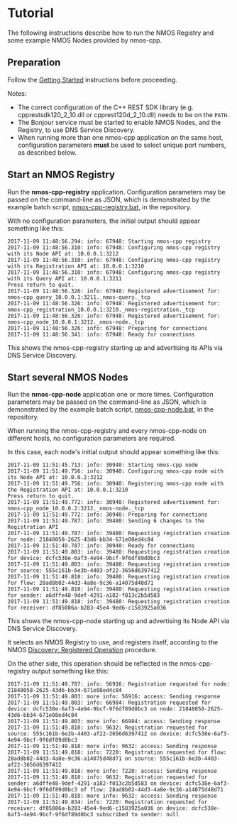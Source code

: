 # Tutorial

The following instructions describe how to run the NMOS Registry and some example NMOS Nodes provided by nmos-cpp.

## Preparation

Follow the [Getting Started](Getting-Started.md) instructions before proceeding.

Notes:
- The correct configuration of the C++ REST SDK library (e.g. cpprestsdk120_2_10.dll or cpprest120d_2_10.dll) needs to be on the ``PATH``.
- The Bonjour service must be started to enable NMOS Nodes, and the Registry, to use DNS Service Discovery.
- When running more than one nmos-cpp application on the same host, configuration parameters **must** be used to select unique port numbers, as described below.

## Start an NMOS Registry

Run the **nmos-cpp-registry** application. Configuration parameters may be passed on the command-line as JSON, which is demonstrated by the example batch script, [nmos-cpp-registry.bat](../Development/nmos-cpp-registry.bat), in the repository.

With no configuration parameters, the initial output should appear something like this:

```
2017-11-09 11:48:56.294: info: 67948: Starting nmos-cpp registry
2017-11-09 11:48:56.310: info: 67948: Configuring nmos-cpp registry with its Node API at: 10.0.0.1:3212
2017-11-09 11:48:56.310: info: 67948: Configuring nmos-cpp registry with its Registration API at: 10.0.0.1:3210
2017-11-09 11:48:56.310: info: 67948: Configuring nmos-cpp registry with its Query API at: 10.0.0.1:3211
Press return to quit.
2017-11-09 11:48:56.326: info: 67948: Registered advertisement for: nmos-cpp_query_10.0.0.1:3211._nmos-query._tcp
2017-11-09 11:48:56.326: info: 67948: Registered advertisement for: nmos-cpp_registration_10.0.0.1:3210._nmos-registration._tcp
2017-11-09 11:48:56.326: info: 67948: Registered advertisement for: nmos-cpp_node_10.0.0.1:3212._nmos-node._tcp
2017-11-09 11:48:56.326: info: 67948: Preparing for connections
2017-11-09 11:48:56.341: info: 67948: Ready for connections
```

This shows the nmos-cpp-registry starting up and advertising its APIs via DNS Service Discovery.

## Start several NMOS Nodes

Run the **nmos-cpp-node** application one or more times. Configuration parameters may be passed on the command-line as JSON, which is demonstrated by the example batch script, [nmos-cpp-node.bat](../Development/nmos-cpp-node.bat), in the repository.

When running the nmos-cpp-registry and every nmos-cpp-node on different hosts, no configuration parameters are required.

In this case, each node's initial output should appear something like this:

```
2017-11-09 11:51:45.713: info: 30940: Starting nmos-cpp node
2017-11-09 11:51:49.756: info: 30940: Configuring nmos-cpp node with its Node API at: 10.0.0.2:3212
2017-11-09 11:51:49.756: info: 30940: Registering nmos-cpp node with the Registration API at: 10.0.0.1:3210
Press return to quit.
2017-11-09 11:51:49.772: info: 30940: Registered advertisement for: nmos-cpp_node_10.0.0.2:3212._nmos-node._tcp
2017-11-09 11:51:49.772: info: 30940: Preparing for connections
2017-11-09 11:51:49.787: info: 39480: Sending 6 changes to the Registration API
2017-11-09 11:51:49.787: info: 39480: Requesting registration creation for node: 21848058-2625-43d6-bb34-671e08ed4c84
2017-11-09 11:51:49.787: info: 30940: Ready for connections
2017-11-09 11:51:49.803: info: 39480: Requesting registration creation for device: dcfc538e-6af3-4e94-9bcf-9f6df89d0bc3
2017-11-09 11:51:49.803: info: 39480: Requesting registration creation for source: 555c161b-6e3b-4403-af22-3656d6397412
2017-11-09 11:51:49.818: info: 39480: Requesting registration creation for flow: 28ad8b02-44d3-4a8e-9c36-a14075d48d71
2017-11-09 11:51:49.818: info: 39480: Requesting registration creation for sender: a6dffe48-9def-4291-a182-f013c2b5d583
2017-11-09 11:51:49.818: info: 39480: Requesting registration creation for receiver: df85086a-b283-45e4-9ed6-c1583925a036
```

This shows the nmos-cpp-node starting up and advertising its Node API via DNS Service Discovery.

It selects an NMOS Registry to use, and registers itself, according to the NMOS [Discovery: Registered Operation](https://github.com/AMWA-TV/nmos-discovery-registration/blob/v1.2-dev/docs/3.1.%20Discovery%20-%20Registered%20Operation.md) procedure.

On the other side, this operation should be reflected in the nmos-cpp-registry output something like this:

```
2017-11-09 11:51:49.787: info: 56916: Registration requested for node: 21848058-2625-43d6-bb34-671e08ed4c84
2017-11-09 11:51:49.803: more info: 56916: access: Sending response
2017-11-09 11:51:49.803: info: 66984: Registration requested for device: dcfc538e-6af3-4e94-9bcf-9f6df89d0bc3 on node: 21848058-2625-43d6-bb34-671e08ed4c84
2017-11-09 11:51:49.803: more info: 66984: access: Sending response
2017-11-09 11:51:49.818: info: 9632: Registration requested for source: 555c161b-6e3b-4403-af22-3656d6397412 on device: dcfc538e-6af3-4e94-9bcf-9f6df89d0bc3
2017-11-09 11:51:49.818: more info: 9632: access: Sending response
2017-11-09 11:51:49.818: info: 7220: Registration requested for flow: 28ad8b02-44d3-4a8e-9c36-a14075d48d71 on source: 555c161b-6e3b-4403-af22-3656d6397412
2017-11-09 11:51:49.818: more info: 7220: access: Sending response
2017-11-09 11:51:49.818: info: 9632: Registration requested for sender: a6dffe48-9def-4291-a182-f013c2b5d583 on device: dcfc538e-6af3-4e94-9bcf-9f6df89d0bc3 of flow: 28ad8b02-44d3-4a8e-9c36-a14075d48d71
2017-11-09 11:51:49.818: more info: 9632: access: Sending response
2017-11-09 11:51:49.834: info: 7220: Registration requested for receiver: df85086a-b283-45e4-9ed6-c1583925a036 on device: dcfc538e-6af3-4e94-9bcf-9f6df89d0bc3 subscribed to sender: null
```
